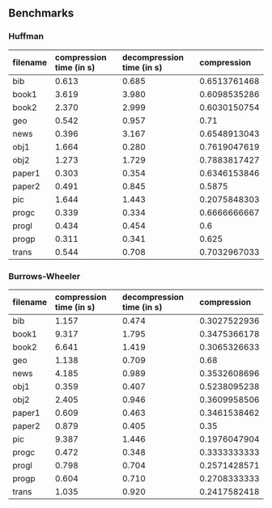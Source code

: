 ## Benchmarks

### Huffman

| filename | compression time (in s) | decompression time (in s) | compression  |
| :------- | :---------------------- | :------------------------ | :----------- |
| bib      | 0.613                   | 0.685                     | 0.6513761468 |
| book1    | 3.619                   | 3.980                     | 0.6098535286 |
| book2    | 2.370                   | 2.999                     | 0.6030150754 |
| geo      | 0.542                   | 0.957                     | 0.71         |
| news     | 0.396                   | 3.167                     | 0.6548913043 |
| obj1     | 1.664                   | 0.280                     | 0.7619047619 |
| obj2     | 1.273                   | 1.729                     | 0.7883817427 |
| paper1   | 0.303                   | 0.354                     | 0.6346153846 |
| paper2   | 0.491                   | 0.845                     | 0.5875       |
| pic      | 1.644                   | 1.443                     | 0.2075848303 |
| progc    | 0.339                   | 0.334                     | 0.6666666667 |
| progl    | 0.434                   | 0.454                     | 0.6          |
| progp    | 0.311                   | 0.341                     | 0.625        |
| trans    | 0.544                   | 0.708                     | 0.7032967033 |

### Burrows-Wheeler

| filename | compression time (in s) | decompression time (in s) | compression  |
| :------- | :---------------------- | :------------------------ | :----------- |
| bib      | 1.157                   | 0.474                     | 0.3027522936 |
| book1    | 9.317                   | 1.795                     | 0.3475366178 |
| book2    | 6.641                   | 1.419                     | 0.3065326633 |
| geo      | 1.138                   | 0.709                     | 0.68         |
| news     | 4.185                   | 0.989                     | 0.3532608696 |
| obj1     | 0.359                   | 0.407                     | 0.5238095238 |
| obj2     | 2.405                   | 0.946                     | 0.3609958506 |
| paper1   | 0.609                   | 0.463                     | 0.3461538462 |
| paper2   | 0.879                   | 0.405                     | 0.35         |
| pic      | 9.387                   | 1.446                     | 0.1976047904 |
| progc    | 0.472                   | 0.348                     | 0.3333333333 |
| progl    | 0.798                   | 0.704                     | 0.2571428571 |
| progp    | 0.604                   | 0.710                     | 0.2708333333 |
| trans    | 1.035                   | 0.920                     | 0.2417582418 |
